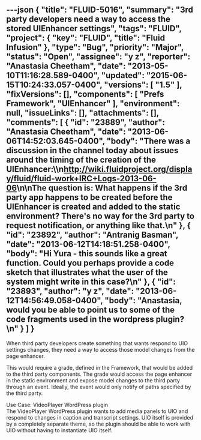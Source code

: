 ---json
{
  "title": "FLUID-5016",
  "summary": "3rd party developers need a way to access the stored UIEnhancer settings",
  "tags": "FLUID",
  "project": {
    "key": "FLUID",
    "title": "Fluid Infusion"
  },
  "type": "Bug",
  "priority": "Major",
  "status": "Open",
  "assignee": "y z",
  "reporter": "Anastasia Cheetham",
  "date": "2013-05-10T11:16:28.589-0400",
  "updated": "2015-06-15T10:24:33.057-0400",
  "versions": [
    "1.5"
  ],
  "fixVersions": [],
  "components": [
    "Prefs Framework",
    "UIEnhancer"
  ],
  "environment": null,
  "issueLinks": [],
  "attachments": [],
  "comments": [
    {
      "id": "23889",
      "author": "Anastasia Cheetham",
      "date": "2013-06-06T14:52:03.645-0400",
      "body": "There was a discussion in the channel today about issues around the timing of the creation of the UIEnhancer:\\\n<http://wiki.fluidproject.org/display/fluid/fluid-work+IRC+Logs-2013-06-06>\n\nThe question is: What happens if the 3rd party app happens to be created before the UIEnhancer is created and added to the static environment? There's no way for the 3rd party to request notification, or anything like that.\n"
    },
    {
      "id": "23892",
      "author": "Antranig Basman",
      "date": "2013-06-12T14:18:51.258-0400",
      "body": "Hi Yura - this sounds like a great function. Could you perhaps provide a code sketch that illustrates what the user of the system might write in this case?\n"
    },
    {
      "id": "23893",
      "author": "y z",
      "date": "2013-06-12T14:56:49.058-0400",
      "body": "Anastasia, would you be able to point us to some of the code fragments used in the wordpress plugin?\n"
    }
  ]
}
---
When third party developers create something that wants respond to UIO settings changes, they need a way to access those model changes from the page enhancer.

This would require a grade, defined in the Framework, that would be added to the third party components. The grade would access the page enhancer in the static environment and expose model changes to the third party through an event. Ideally, the event would only notify of paths specified by the third party.

Use Case: VideoPlayer WordPress plugin\
The VideoPlayer WordPress plugin wants to add media panels to UIO and respond to changes in caption and transcript settings. UIO itself is provided by a completely separate theme, so the plugin should be able to work with UIO without having to instantiate UIO itself.

        